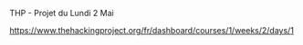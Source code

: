 THP - Projet du Lundi 2 Mai 

https://www.thehackingproject.org/fr/dashboard/courses/1/weeks/2/days/1

